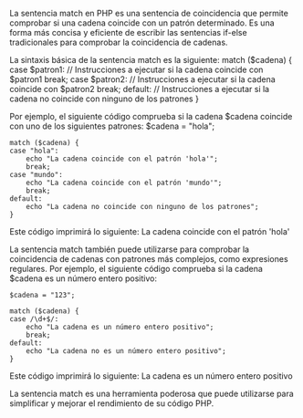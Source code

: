 La sentencia match en PHP es una sentencia de coincidencia que permite comprobar si una cadena coincide con un patrón determinado. 
Es una forma más concisa y eficiente de escribir las sentencias if-else tradicionales para comprobar la coincidencia de cadenas.

La sintaxis básica de la sentencia match es la siguiente:
    match ($cadena) {
    case $patron1:
        // Instrucciones a ejecutar si la cadena coincide con $patron1
        break;
    case $patron2:
        // Instrucciones a ejecutar si la cadena coincide con $patron2
        break;
    default:
        // Instrucciones a ejecutar si la cadena no coincide con ninguno de los patrones
    }

Por ejemplo, el siguiente código comprueba si la cadena $cadena coincide con uno de los siguientes patrones:
    $cadena = "hola";

    match ($cadena) {
    case "hola":
        echo "La cadena coincide con el patrón 'hola'";
        break;
    case "mundo":
        echo "La cadena coincide con el patrón 'mundo'";
        break;
    default:
        echo "La cadena no coincide con ninguno de los patrones";
    }
Este código imprimirá lo siguiente:
La cadena coincide con el patrón 'hola'

La sentencia match también puede utilizarse para comprobar la coincidencia de cadenas con patrones más complejos, como expresiones regulares. Por ejemplo, el siguiente código comprueba si la cadena $cadena es un número entero positivo:

    $cadena = "123";

    match ($cadena) {
    case /\d+$/:
        echo "La cadena es un número entero positivo";
        break;
    default:
        echo "La cadena no es un número entero positivo";
    }
Este código imprimirá lo siguiente:
La cadena es un número entero positivo

La sentencia match es una herramienta poderosa que puede utilizarse para simplificar y mejorar el rendimiento de su código PHP.